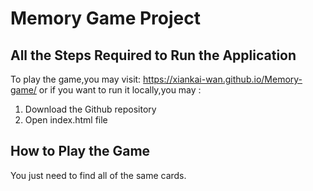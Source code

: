 # Memory Game Project

## All the Steps Required to Run the Application
To play the game,you may visit: https://xiankai-wan.github.io/Memory-game/ or if you want to run it locally,you may :
1. Download the Github repository
2. Open index.html file

## How to Play the Game
You just need to find all of the same cards.
